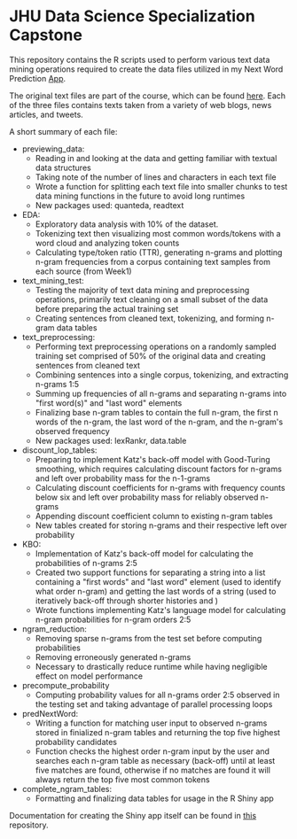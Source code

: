 # **JHU Data Science Specialization Capstone**
This repository contains the R scripts used to perform various text data mining operations required to create the data files utilized in my Next Word Prediction [App](https://vtlam116.shinyapps.io/NextWordPrediction/). 

The original text files are part of the course, which can be found [here](https://www.coursera.org/specializations/data-science-statistics-machine-learning). Each of the three files contains texts taken from a variety of web blogs, news articles, and tweets.


A short summary of each file:
* previewing_data: 
    * Reading in and looking at the data and getting familiar with textual data structures
    * Taking note of the number of lines and characters in each text file
    * Wrote a function for splitting each text file into smaller chunks to test data mining functions in the future to avoid long runtimes
    * New packages used: quanteda, readtext
* EDA:
    * Exploratory data analysis with 10% of the dataset.      
    * Tokenizing text then visualizing most common words/tokens with a word cloud and analyzing token counts
    * Calculating type/token ratio (TTR), generating n-grams and plotting n-gram frequencies from a corpus containing text samples from each source (from Week1) 
* text_mining_test:
    * Testing the majority of text data mining and preprocessing operations, primarily text cleaning on a small subset of the data before preparing the actual training set
    * Creating sentences from cleaned text, tokenizing, and forming n-gram data tables
* text_preprocessing: 
    * Performing text preprocessing operations on a randomly sampled training set comprised of 50% of the original data and creating sentences from cleaned text
    * Combining sentences into a single corpus, tokenizing, and extracting n-grams 1:5 
    * Summing up frequencies of all n-grams and separating n-grams into "first word(s)" and "last word" elements
    * Finalizing base n-gram tables to contain the full n-gram, the first n words of the n-gram, the last word of the n-gram, and the n-gram's observed frequency
    * New packages used: lexRankr, data.table
* discount_lop_tables: 
    * Preparing to implement Katz's back-off model with Good-Turing smoothing, which requires calculating discount factors for n-grams and left over probability mass for the n-1-grams 
    * Calculating discount coefficients for n-grams with frequency counts below six and left over probability mass for reliably observed n-grams
    * Appending discount coefficient column to existing n-gram tables 
    * New tables created for storing n-grams and their respective left over probability
* KBO: 
    * Implementation of Katz's back-off model for calculating the probabilities of n-grams 2:5
    * Created two support functions for separating a string into a list containing a "first words" and "last word" element (used to identify what order n-gram) and getting the last words of a string (used to iteratively back-off through shorter histories and ) 
    * Wrote functions implementing Katz's language model for calculating n-gram probabilities for n-gram orders 2:5 
* ngram_reduction:
    * Removing sparse n-grams from the test set before computing probabilities
    * Removing erroneously generated n-grams
    * Necessary to drastically reduce runtime while having negligible effect on model performance
* precompute_probability
    * Computing probability values for all n-grams order 2:5 observed in the testing set and taking advantage of parallel processing loops 
* predNextWord: 
    * Writing a function for matching user input to observed n-grams stored in finialized n-gram tables and returning the top five highest probability candidates
    * Function checks the highest order n-gram input by the user and searches each n-gram table as necessary (back-off) until at least five matches are found, otherwise if no matches are found it will always return the top five most common tokens
* complete_ngram_tables:
    * Formatting and finalizing data tables for usage in the R Shiny app

Documentation for creating the Shiny app itself can be found in [this](https://github.com/vlam116/PredictionApp) repository. 